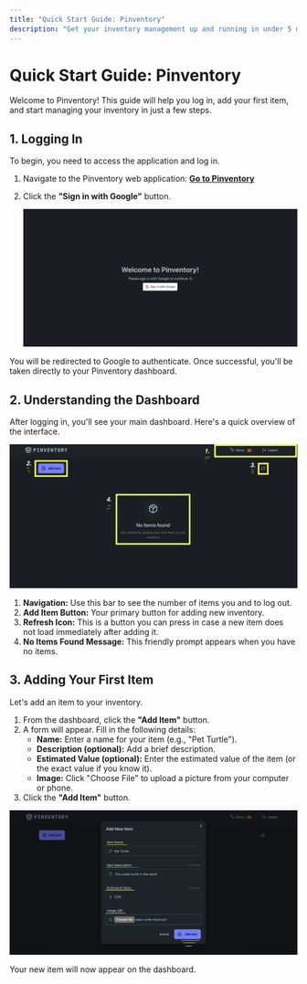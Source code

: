 ```yaml
---
title: "Quick Start Guide: Pinventory"
description: "Get your inventory management up and running in under 5 minutes."
---
```


# Quick Start Guide: Pinventory

Welcome to Pinventory! This guide will help you log in, add your first item, and start managing your inventory in just a few steps.

## 1. Logging In

To begin, you need to access the application and log in.

1.  Navigate to the Pinventory web application: **[Go to Pinventory](https://pern-store-project.onrender.com)**
2.  Click the **"Sign in with Google"** button.
    
    ![The Pinventory login screen, with the 'Sign in with Google' button highlighted.](/docs/images/login-screen.png)

You will be redirected to Google to authenticate. Once successful, you'll be taken directly to your Pinventory dashboard.



## 2. Understanding the Dashboard

After logging in, you'll see your main dashboard. Here's a quick overview of the interface.

![An annotated screenshot of the Pinventory dashboard, highlighting the Navigation bar, Empty Inventory message, Item Count, and 'Add New Item' button.](/docs/images/dashboard-annotated.png)

1.  **Navigation:** Use this bar to see the number of items you and to log out.
2.  **Add Item Button:** Your primary button for adding new inventory.
3.  **Refresh Icon:** This is a button you can press in case a new item does not load immediately after adding it.
4.  **No Items Found Message:** This friendly prompt appears when you have no items.



## 3. Adding Your First Item

Let's add an item to your inventory.

1.  From the dashboard, click the **"Add Item"** button.
2.  A form will appear. Fill in the following details:
    *   **Name:** Enter a name for your item (e.g., "Pet Turtle").
    *   **Description (optional):** Add a brief description.
    *   **Estimated Value (optional):** Enter the estimated value of the item (or the exact value if you know it).
    *   **Image:** Click "Choose File" to upload a picture from your computer or phone.
3.  Click the **"Add Item"** button.

![The 'Add Item' form annotated](/docs/images/add-item-form-annotated.png)

Your new item will now appear on the dashboard.

